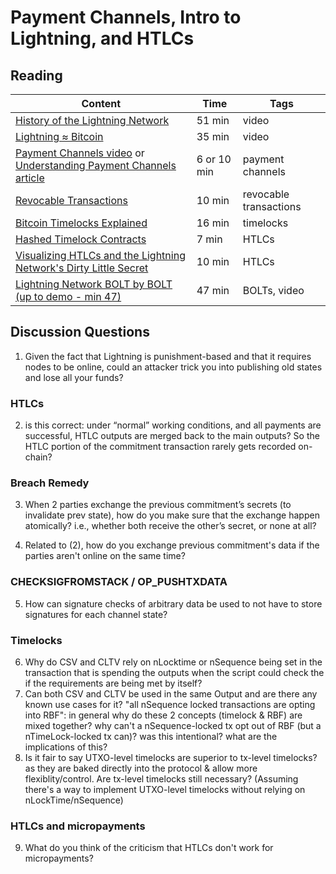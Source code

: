 # Payment Channels, Intro to Lightning, and HTLCs

## Reading

| Content                                                                                       | Time  | Tags                    |
|-----------------------------------------------------------------------------------------------|-------|-------------------------|
[History of the Lightning Network](https://www.youtube.com/watch?v=HauP9F16mUM) | 51 min | video |
[Lightning ≈ Bitcoin](https://www.youtube.com/watch?v=8lMLo-7yF5k) | 35 min | video |
[Payment Channels video](https://www.youtube.com/watch?v=4SdBa8ZOfqg) or [Understanding Payment Channels article](https://blog.chainside.net/understanding-payment-channels-4ab018be79d4)| 6 or 10 min | payment channels |
[Revocable Transactions](https://rusty.ozlabs.org/?p=450) | 10 min | revocable transactions |
[Bitcoin Timelocks Explained](https://medium.com/summa-technology/bitcoins-time-locks-27e0c362d7a1) | 16 min | timelocks |
[Hashed Timelock Contracts](https://rusty.ozlabs.org/?p=462) | 7 min | HTLCs |
[Visualizing HTLCs and the Lightning Network's Dirty Little Secret](https://medium.com/@peter_r/visualizing-htlcs-and-the-lightning-networks-dirty-little-secret-cb9b5773a0) | 10 min | HTLCs |
[Lightning Network BOLT by BOLT (up to demo - min 47)](https://www.youtube.com/watch?v=Ysj2yobFMF4) | 47 min | BOLTs, video |

## Discussion Questions

1. Given the fact that Lightning is punishment-based and that it requires nodes to be online, could an attacker trick you into publishing old states and lose all your funds?

### HTLCs
2. is this correct: under “normal” working conditions, and all payments are successful, HTLC outputs are merged back to the main outputs? So the HTLC portion of the commitment transaction rarely gets recorded on-chain?

### Breach Remedy
3. When 2 parties exchange the previous commitment’s secrets (to invalidate prev state), how do you make sure that the exchange happen atomically? i.e., whether both receive the other’s secret, or none at all?

4. Related to (2), how do you exchange previous commitment's data if the parties aren't online on the same time?

### CHECKSIGFROMSTACK / OP_PUSHTXDATA
5. How can signature checks of arbitrary data be used to not have to store signatures for each channel state?

### Timelocks
6. Why do CSV and CLTV rely on nLocktime or nSequence being set in the transaction that is spending the outputs when the script could check the if the requirements are being met by itself?
7. Can both CSV and CLTV be used in the same Output and are there any known use cases for it?
"all nSequence locked transactions are opting into RBF": in general why do these 2 concepts (timelock & RBF) are mixed together? why can't a nSequence-locked tx opt out of RBF (but a nTimeLock-locked tx can)? was this intentional? what are the implications of this?
8. Is it fair to say UTXO-level timelocks are superior to tx-level timelocks? as they are baked directly into the protocol & allow more flexiblity/control. Are tx-level timelocks still necessary? (Assuming there's a way to implement UTXO-level timelocks without relying on nLockTime/nSequence)

### HTLCs and micropayments
9. What do you think of the criticism that HTLCs don't work for micropayments?
